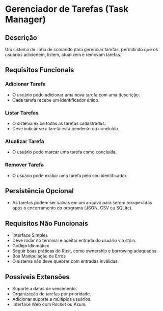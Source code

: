# Gerenciador de Tarefas (Task Manager)
## Descrição
Um sistema de linha de comando para gerenciar tarefas, permitindo que os usuários adicionem, listem, atualizem e removam tarefas.

## Requisitos Funcionais
### Adicionar Tarefa
* O usuário pode adicionar uma nova tarefa com uma descrição.
* Cada tarefa recebe um identificador único.
### Listar Tarefas
* O sistema exibe todas as tarefas cadastradas.
* Deve indicar se a tarefa está pendente ou concluída.
### Atualizar Tarefa
* O usuário pode marcar uma tarefa como concluída.
### Remover Tarefa
* O usuário pode excluir uma tarefa pelo seu identificador.

## Persistência Opcional

* As tarefas podem ser salvas em um arquivo para serem recuperadas após o encerramento do programa (JSON, CSV ou SQLite).

## Requisitos Não Funcionais

* Interface Simples
* Deve rodar no terminal e aceitar entrada do usuário via stdin.
* Código Idiomático
* Seguir boas práticas do Rust, como ownership e borrowing adequados.
* Boa Manipulação de Erros
* O sistema não deve quebrar com entradas inválidas.

## Possíveis Extensões
* Suporte a datas de vencimento.
* Organização de tarefas por prioridade.
* Adicionar suporte a múltiplos usuários.
* Interface Web com Rocket ou Axum.
